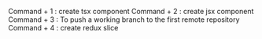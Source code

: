 Command + 1 : create tsx component
Command + 2 : create jsx component
Command + 3 : To push a working branch to the first remote repository
Command + 4 : create redux slice